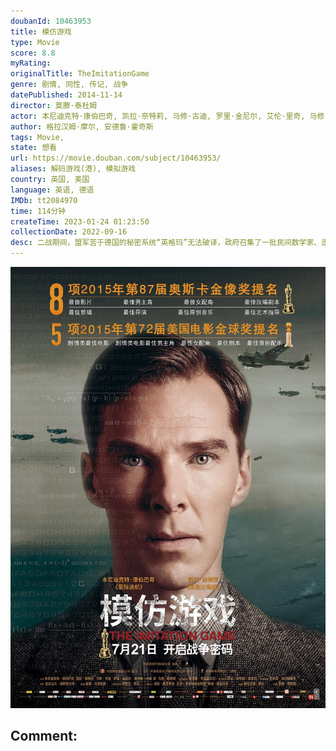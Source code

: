 ```yaml
---
doubanId: 10463953
title: 模仿游戏
type: Movie
score: 8.8
myRating: 
originalTitle: TheImitationGame
genre: 剧情, 同性, 传记, 战争
datePublished: 2014-11-14
director: 莫滕·泰杜姆
actor: 本尼迪克特·康伯巴奇, 凯拉·奈特莉, 马修·古迪, 罗里·金尼尔, 艾伦·里奇, 马修·比尔德, 查尔斯·丹斯, 马克·斯特朗, 詹姆斯·诺斯科特, 汤姆·古德曼, 史蒂芬·威丁顿, 伊兰·古德曼, 杰克·塔尔登, 埃里克斯·劳瑟, 杰克·巴农, 塔彭丝·米德尔顿, 安德鲁·哈维尔, 维尔·博登, 李·阿斯奎斯, 海莉·乔安妮·培根, 安库塔·布雷班, 格雷斯·卡尔德, 理查德·坎贝尔, 温斯顿·丘吉尔, 克里斯·考林, 汉娜·弗林, 卢克·霍普, 斯图尔特·马修斯, 亚当·诺威尔, 哈里·, 蒂姆·斯蒂德, 劳伦斯·肯尼迪, 蒂姆·范·艾肯, 维多利亚·威克斯
author: 格拉汉姆·摩尔, 安德鲁·霍奇斯
tags: Movie, 
state: 想看
url: https://movie.douban.com/subject/10463953/
aliases: 解码游戏(港), 模拟游戏
country: 英国, 美国
language: 英语, 德语
IMDb: tt2084970
time: 114分钟
createTime: 2023-01-24 01:23:50
collectionDate: 2022-09-16
desc: 二战期间，盟军苦于德国的秘密系统“英格玛”无法破译，政府召集了一批民间数学家、逻辑学家进行秘密破解工作，图灵（本尼迪克特·康伯巴奇BenedictCumberbatch饰）就是其中之一。计划刚开...
---
```


![image](assets/p2255040492.jpg)

Comment: 
---

